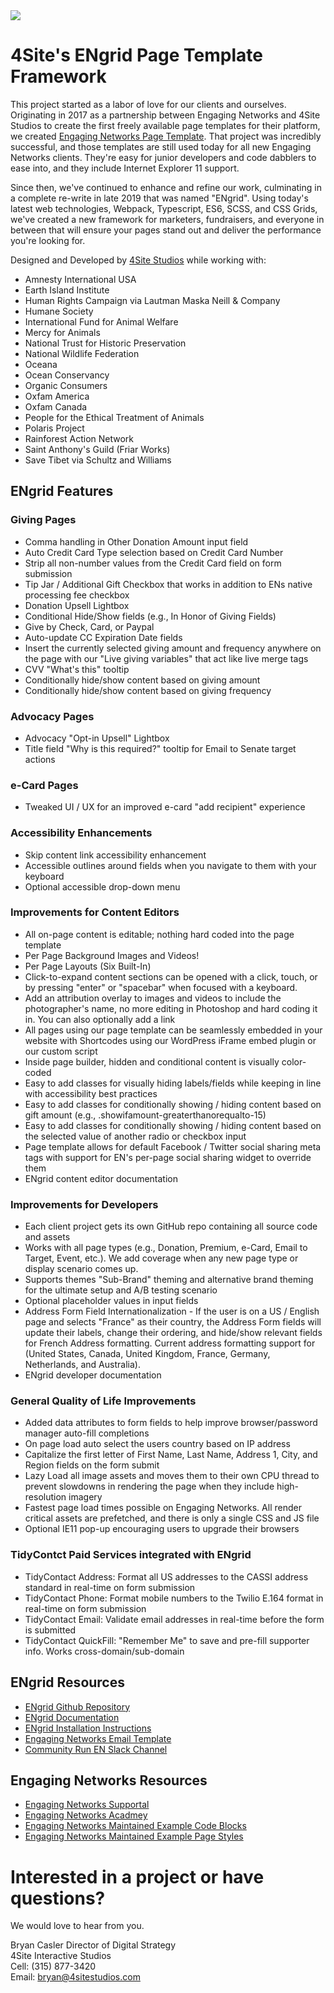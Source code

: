 <img src="https://raw.githubusercontent.com/4site-interactive-studios/engrid-scripts/master/reference-materials/repo/repo-hero.jpg">

# 4Site's ENgrid Page Template Framework

<!--- <img align="right" width="200" height="200" src="https://engagingnetworks.academy/wp-content/uploads/2019/09/D-D-Partner.png"> -->

This project started as a labor of love for our clients and ourselves. Originating in 2017 as a partnership between Engaging Networks and 4Site Studios to create the first freely available page templates for their platform, we created [Engaging Networks Page Template](https://github.com/4site-interactive-studios/Engaging-Networks-Page-Template). That project was incredibly successful, and those templates are still used today for all new Engaging Networks clients. They're easy for junior developers and code dabblers to ease into, and they include Internet Explorer 11 support.

Since then, we've continued to enhance and refine our work, culminating in a complete re-write in late 2019 that was named "ENgrid". Using today's latest web technologies, Webpack, Typescript, ES6, SCSS, and CSS Grids, we've created a new framework for marketers, fundraisers, and everyone in between that will ensure your pages stand out and deliver the performance you're looking for.

Designed and Developed by [4Site Studios](http://4sitestudios.com/en?ms=github) while working with:

- Amnesty International USA
- Earth Island Institute
- Human Rights Campaign via Lautman Maska Neill & Company
- Humane Society
- International Fund for Animal Welfare
- Mercy for Animals
- National Trust for Historic Preservation
- National Wildlife Federation
- Oceana
- Ocean Conservancy
- Organic Consumers
- Oxfam America
- Oxfam Canada
- People for the Ethical Treatment of Animals
- Polaris Project
- Rainforest Action Network
- Saint Anthony's Guild (Friar Works)
- Save Tibet via Schultz and Williams

## ENgrid Features

### Giving Pages
- Comma handling in Other Donation Amount input field
- Auto Credit Card Type selection based on Credit Card Number
- Strip all non-number values from the Credit Card field on form submission
- Tip Jar / Additional Gift Checkbox that works in addition to ENs native processing fee checkbox
- Donation Upsell Lightbox
- Conditional Hide/Show fields (e.g., In Honor of Giving Fields)
- Give by Check, Card, or Paypal
- Auto-update CC Expiration Date fields
- Insert the currently selected giving amount and frequency anywhere on the page with our "Live giving variables" that act like live merge tags
- CVV "What's this" tooltip
- Conditionally hide/show content based on giving amount
- Conditionally hide/show content based on giving frequency


### Advocacy Pages
- Advocacy "Opt-in Upsell" Lightbox
- Title field "Why is this required?" tooltip for Email to Senate target actions

### e-Card Pages
- Tweaked UI / UX for an improved e-card "add recipient" experience

### Accessibility Enhancements
- Skip content link accessibility enhancement
- Accessible outlines around fields when you navigate to them with your keyboard
- Optional accessible drop-down menu

### Improvements for Content Editors
- All on-page content is editable; nothing hard coded into the page template
- Per Page Background Images and Videos!
- Per Page Layouts (Six Built-In)
- Click-to-expand content sections can be opened with a click, touch, or by pressing "enter" or "spacebar" when focused with a keyboard.
- Add an attribution overlay to images and videos to include the photographer's name, no more editing in Photoshop and hard coding it in. You can also optionally add a link
- All pages using our page template can be seamlessly embedded in your website with Shortcodes using our WordPress iFrame embed plugin or our custom script
- Inside page builder, hidden and conditional content is visually color-coded
- Easy to add classes for visually hiding labels/fields while keeping in line with accessibility best practices
- Easy to add classes for conditionally showing / hiding content based on gift amount (e.g., .showifamount-greaterthanorequalto-15)
- Easy to add classes for conditionally showing / hiding content based on the selected value of another radio or checkbox input
- Page template allows for default Facebook / Twitter social sharing meta tags with support for EN's per-page social sharing widget to override them
- ENgrid content editor documentation

### Improvements for Developers
- Each client project gets its own GitHub repo containing all source code and assets
- Works with all page types (e.g., Donation, Premium, e-Card, Email to Target, Event, etc.). We add coverage when any new page type or display scenario comes up.
- Supports themes "Sub-Brand" theming and alternative brand theming for the ultimate setup and A/B testing scenario
- Optional placeholder values in input fields
- Address Form Field Internationalization - If the user is on a US / English page and selects "France" as their country, the Address Form fields will update their labels, change their ordering, and hide/show relevant fields for French Address formatting. Current address formatting support for (United States, Canada, United Kingdom, France, Germany, Netherlands, and Australia).
- ENgrid developer documentation

### General Quality of Life Improvements
- Added data attributes to form fields to help improve browser/password manager auto-fill completions
- On page load auto select the users country based on IP address
- Capitalize the first letter of First Name, Last Name, Address 1, City, and Region fields on the form submit 
- Lazy Load all image assets and moves them to their own CPU thread to prevent slowdowns in rendering the page when they include high-resolution imagery
- Fastest page load times possible on Engaging Networks. All render critical assets are prefetched, and there is only a single CSS and JS file
- Optional IE11 pop-up encouraging users to upgrade their browsers

### TidyContct Paid Services integrated with ENgrid
- TidyContact Address: Format all US addresses to the CASSI address standard in real-time on form submission
- TidyContact Phone: Format mobile numbers to the Twilio E.164 format in real-time on form submission
- TidyContact Email: Validate email addresses in real-time before the form is submitted 
- TidyContact QuickFill: "Remember Me" to save and pre-fill supporter info. Works cross-domain/sub-domain

## ENgrid Resources

- [ENgrid Github Repository](https://github.com/4site-interactive-studios/engrid/)
- [ENgrid Documentation](https://docs.google.com/document/d/1Vhiudjm9pcDIgxirsiS7VWhqgqU_a6taVu2VTMOPbHI/edit)
- [ENgrid Installation Instructions](https://github.com/4site-interactive-studios/engrid/wiki/ENgrid-Installation-Instructions)
- [Engaging Networks Email Template](https://github.com/4site-interactive-studios/Engaging-Networks-Email-Template)
- [Community Run EN Slack Channel](https://join.slack.com/t/endevelopers/shared_invite/enQtNTgyMDU5NDEzOTQxLWM1YjkwYmM2NjcxODdhNjI4MmRhMjI1ZTJlNzZlYTM5MmI4OTg3NTlhZTljMDMyMjczZmYyNTBjZmM4ZDY4MTA)

## Engaging Networks Resources

- [Engaging Networks Supportal](https://engagingnetworks.support/)
- [Engaging Networks Acadmey](https://engagingnetworks.academy/)
- [Engaging Networks Maintained Example Code Blocks](https://github.com/EngagingNetworks/page-builder-code-blocks)
- [Engaging Networks Maintained Example Page Styles](https://github.com/EngagingNetworks/page-builder-css-styles)

# Interested in a project or have questions?

We would love to hear from you.

Bryan Casler
Director of Digital Strategy  
4Site Interactive Studios  
Cell: (315) 877-3420  
Email: bryan@4sitestudios.com
